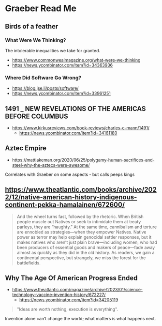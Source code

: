 # Graeber Read Me


## Birds of a feather

### What Were We Thinking?
The intolerable inequalities we take for granted.

* https://www.commonwealmagazine.org/what-were-we-thinking
* https://news.ycombinator.com/item?id=34363936


### Where Did Software Go Wrong?
* https://blog.jse.li/posts/software/
* https://news.ycombinator.com/item?id=33961251

## 1491 _ NEW REVELATIONS OF THE AMERICAS BEFORE COLUMBUS

* https://www.kirkusreviews.com/book-reviews/charles-c-mann/1491/
  * https://news.ycombinator.com/item?id=34161180

## Aztec Empire

* https://mattlakeman.org/2020/06/25/polygamy-human-sacrifices-and-steel-why-the-aztecs-were-awesome/

Correlates with Graeber on some aspects - but calls peeps kings

## https://www.theatlantic.com/books/archive/2022/12/native-american-history-indigenous-continent-pekka-hamalainen/672600/

>And the wheel turns fast, followed by the rhetoric. When British people muscle out Natives or seek to intimidate them at treaty parleys, they are “haughty.” At the same time, cannibalism and torture are ennobled as strategies—when they empower Natives. Native power as terror may help explain genocidal settler responses, but it makes natives who aren’t just plain brave—including women, who had been producers of essential goods and makers of peace—fade away almost as quickly as they did in the old history. As readers, we gain a continental perspective, but strangely, we miss the forest for the battlefields.

## Why The Age Of American Progress Ended
* https://www.theatlantic.com/magazine/archive/2023/01/science-technology-vaccine-invention-history/672227/
  * https://news.ycombinator.com/item?id=34205119

 > "Ideas are worth nothing, execution is everything".

Invention alone can’t change the world; what matters is what happens next.